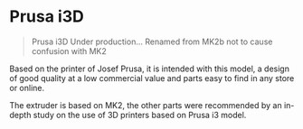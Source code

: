 # Prusa i3D 
> Prusa i3D Under production... Renamed from MK2b not to cause confusion with MK2

Based on the printer of Josef Prusa, it is intended with this model, a design of good quality at a low commercial value and parts easy to find in any store or online. 

The extruder is based on MK2, the other parts were recommended by an in-depth study on the use of 3D printers based on Prusa i3 model.
